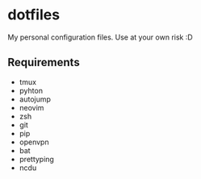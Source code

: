 # dotfiles

My personal configuration files. Use at your own risk :D


## Requirements

- tmux
- pyhton
- autojump
- neovim
- zsh
- git
- pip
- openvpn
- bat
- prettyping
- ncdu

